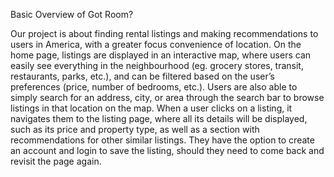 Basic Overview of Got Room?

Our project is about finding rental listings and making recommendations to users in America, with a greater focus convenience of location. On the home page, listings are displayed in an interactive map, where users can easily see everything in the neighbourhood (eg. grocery stores, transit, restaurants, parks, etc.), and can be filtered based on the user’s preferences (price, number of bedrooms, etc.). Users are also able to simply search for an address, city, or area through the search bar to browse listings in that location on the map. When a user clicks on a listing, it navigates them to the listing page, where all its details will be displayed, such as its price and property type, as well as a section with recommendations for other similar listings. They have the option to create an account and login to save the listing, should they need to come back and revisit the page again. 
